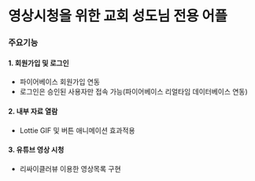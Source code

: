 # 영상시청을 위한 교회 성도님 전용 어플

### 주요기능

#### 1. 회원가입 및 로그인
- 파이어베이스 회원가입 연동
- 로그인은 승인된 사용자만 접속 가능(파이어베이스 리얼타임 데이터베이스 연동)

#### 2. 내부 자료 열람
- Lottie GIF 및 버튼 애니메이션 효과적용

#### 3. 유튜브 영상 시청
- 리싸이클러뷰 이용한 영상목록 구현
